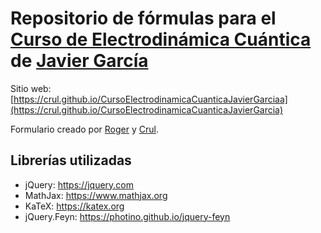 # Repositorio de fórmulas para el [Curso de Electrodinámica Cuántica](https://www.youtube.com/playlist?list=PLAnA8FVrBl8BiQd_Fg-Jr32P_v9F8vG-2) de [Javier García](https://www.youtube.com/user/jamesjamesbondbond)

Sitio web: [https://crul.github.io/CursoElectrodinamicaCuanticaJavierGarciaa](https://crul.github.io/CursoElectrodinamicaCuanticaJavierGarcia)

Formulario creado por [Roger](https://github.com/Gaussian-art) y [Crul](https://github.com/Crul).

## Librerías utilizadas

- jQuery: https://jquery.com
- MathJax: https://www.mathjax.org
- KaTeX: https://katex.org
- jQuery.Feyn: https://photino.github.io/jquery-feyn
